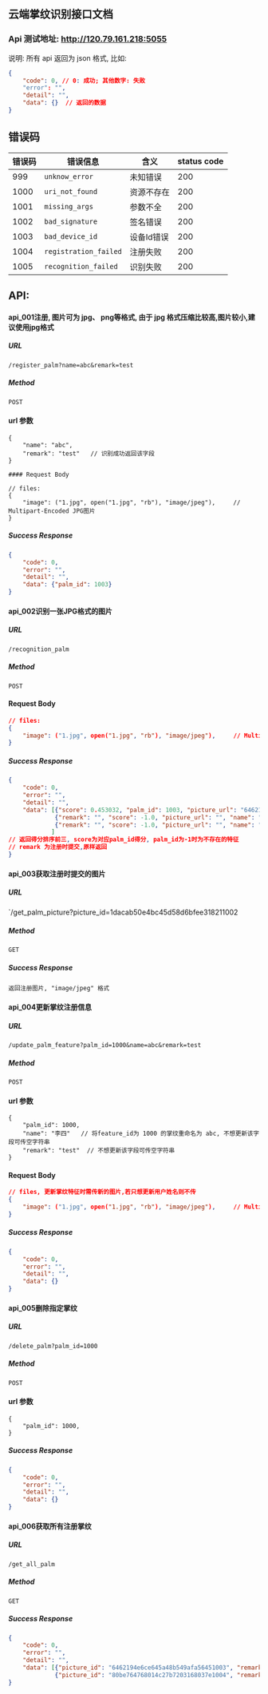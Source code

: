 ## 云端掌纹识别接口文档

### Api 测试地址: http://120.79.161.218:5055

说明: 所有 api 返回为 json 格式, 比如:
```json
{
    "code": 0, // 0: 成功; 其他数字: 失败
    "error": "",
    "detail": "",
    "data": {}  // 返回的数据
}
```

<!--

### 签名认证

* 所有接口需中请求头中加入 "Device_id" 字段, 该字段用来验证用户身份

* 所有 api 请求都需要签名认证。

* 使用 "请求api url" "当前时间" "app_key" "app_secret" 来计算出签名。将签名放到 http 请求的 headers 里
  发送到服务器,服务器端使用同样的方法对签名进行验证

#### 签名计算方法

调用 api 时,在 http 请求 header 里添加 `Authorization APP_KEY:SIGNATURE`。
其中 SIGNATURE 的计算方法为 `md5(API&DATE&APP_SECRET)`。

相应参数说明：

| 参数 | 说明 | 示例 |
| ---- | ---- | ---- |
| API | 不包含 host和参数 部分的 api 地址 | /register_user |
| DATE | 当前时间ISO格式 | 2019-06-07T23:29:44.647641 |
| APP_KEY | 签名 key | de13da9feb449ef11e98f9a6c4b90040 |
| APP_SECRET | 签名 secret | dfbec30sdfdfn0916cb419c82703ddd6 |
| md5 | 字符串加密算法 |  |
| Device_id | 用户唯一标识 | 00163e0cd5fb |

#### 请求示例, 下面为注册接口示例:

```
API: /register_palm
DATE: 2019-06-07T23:34:21.529118
APP_KEY: de13da9feb449ef11e98f9a6c4b90040
APP_SECRET: dfbec30sdfdfn0916cb419c82703ddd6

签名字符串为: /register_palm&2019-06-07T23:34:21.529118&dfbec30sdfdfn0916cb419c82703ddd6
md5该字符串后得到: 9e58f46a6edabb9e43816e4c6d52036c
则请求 headers 为: {"Date": "2019-06-07T23:34:21.529118",
                    "Device_id": "00163e0cd5fb",
                    "Authorization": "de13da9feb449ef11e98f9a6c4b90040:9e58f46a6edabb9e43816e4c6d52036c"}
```
-->

## 错误码

| 错误码 | 错误信息 | 含义 | status code |
| --- | --- | --- | --- |
| 999 | `unknow_error` | 未知错误 | 200 |
| 1000 | `uri_not_found` | 资源不存在 | 200 |
| 1001 | `missing_args` | 参数不全 | 200 |
| 1002 | `bad_signature` | 签名错误 | 200 |
| 1003 | `bad_device_id` | 设备Id错误 | 200 |
| 1004 | `registration_failed` | 注册失败 | 200 |
| 1005 | `recognition_failed` | 识别失败 | 200 |


## API:

#### api_001注册, 图片可为 jpg、 png等格式, 由于 jpg 格式压缩比较高,图片较小,建议使用jpg格式

##### URL

`/register_palm?name=abc&remark=test`

##### Method

`POST`

#### url 参数

```
{
    "name": "abc",
    "remark": "test"   // 识别成功返回该字段
}

#### Request Body

// files:
{
    "image": ("1.jpg", open("1.jpg", "rb"), "image/jpeg"),     // Multipart-Encoded JPG图片
}
```

##### Success Response

```json
{
    "code": 0,
    "error": "",
    "detail": "",
    "data": {"palm_id": 1003}
}

```



#### api_002识别一张JPG格式的图片

##### URL

`/recognition_palm`

##### Method

`POST`

#### Request Body
```json
// files:
{
    "image": ("1.jpg", open("1.jpg", "rb"), "image/jpeg"),     // Multipart-Encoded JPG图片
}
```

##### Success Response

```json
{
    "code": 0,
    "error": "",
    "detail": "",
    "data": [{"score": 0.453032, "palm_id": 1003, "picture_url": "6462194e6ce645a48b549afa56451003", "remark": "test", "name": "aa"},
             {"remark": "", "score": -1.0, "picture_url": "", "name": "", "palm_id": 0},
             {"remark": "", "score": -1.0, "picture_url": "", "name": "", "palm_id": 0}
            ]
// 返回得分排序前三, score为对应palm_id得分, palm_id为-1时为不存在的特征
// remark 为注册时提交,原样返回
}
```


#### api_003获取注册时提交的图片

##### URL

`/get_palm_picture?picture_id=1dacab50e4bc45d58d6bfee318211002

##### Method

`GET`

##### Success Response

```
返回注册图片, "image/jpeg" 格式
```


#### api_004更新掌纹注册信息

##### URL

`/update_palm_feature?palm_id=1000&name=abc&remark=test`

##### Method

`POST`

#### url 参数

```
{
    "palm_id": 1000,
    "name": "李四"   // 将feature_id为 1000 的掌纹重命名为 abc, 不想更新该字段可传空字符串
    "remark": "test"  // 不想更新该字段可传空字符串
}
```

#### Request Body
```json
// files, 更新掌纹特征时需传新的图片,若只想更新用户姓名则不传
{
    "image": ("1.jpg", open("1.jpg", "rb"), "image/jpeg"),     // Multipart-Encoded JPG图片
}
```

##### Success Response

```json
{
    "code": 0,
    "error": "",
    "detail": "",
    "data": {}
}
```


#### api_005删除指定掌纹

##### URL

`/delete_palm?palm_id=1000`

##### Method

`POST`

#### url 参数

```
{
    "palm_id": 1000,
}
```

##### Success Response

```json
{
    "code": 0,
    "error": "",
    "detail": "",
    "data": {}
}
```

#### api_006获取所有注册掌纹

##### URL

`/get_all_palm`

##### Method

`GET`

##### Success Response

```json
{
    "code": 0,
    "error": "",
    "detail": "",
    "data": [{"picture_id": "6462194e6ce645a48b549afa56451003", "remark": "test", "name": "aa", "palm_id": 1003},
             {"picture_id": "80be764768014c27b7203168037e1004", "remark": "test", "name": "aa", "palm_id": 1004}]
}
```
